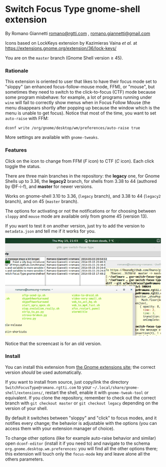 # Switch Focus Type gnome-shell extension

By Romano Giannetti <romano@rgtti.com> , <romano.giannetti@gmail.com>

Icons based on LockKeys extension by Kazimieras Vaina *et al.* at https://extensions.gnome.org/extension/36/lock-keys/

You are on the `master` branch (Gnome Shell version ≥ 45).

### Rationale

This extension is oriented to user that likes to have their focus
mode set to "sloppy" (an enhanced focus-follow-mouse mode, FFM), or "mouse", but sometimes
they need to switch to the click-to-focus (CTF) mode because some program
misbehave: for example, a lot of programs running under `wine` will fail
to correctly show menus when in Focus Follow Mouse (the menu disappears shortly
after popping up because the window which is the menu is unable to get focus).
Notice that most of the time, you want to set `auto-raise` with FFM:

    dconf write /org/gnome/desktop/wm/preferences/auto-raise true

More settings are available with `gnome-tweaks`.

### Features

Click on the icon to change from FFM (_F_ icon) to CTF (_C_ icon).
Each click toggle the status.

There are three main branches in the repository: the **legacy** one, for Gnome Shells up to 3.36, the **legacy2** branch, for shells from 3.38 to 44 (authored by @F-i-f), and **master** for newer versions.

Works on gnome-shell 3.10 to 3.36, (`legacy` branch), and 3.38 to 44 (`legacy2` branch), and on 45 (`master` branch).

The options for activating or not the notifications or for choosing between `sloppy` and `mouse` mode are available only from gnome 45 (version 13).

If you want to test it on another version,
just try to add the version to `metadata.json` and tell me if it works for you.

![Screencast](https://raw.githubusercontent.com/Rmano/gse-switch-focus-mode/master/screencast.gif)

Notice that the screencast is for an old version.

### Install

You can install this extension from [the Gnome extensions site](https://extensions.gnome.org/); the correct version *should* be used automatically.


If you want to install from source, just copy/link the directory `SwitchFocusType@romano.rgtti.com` to your
`~/.local/share/gnome-shell/extensions/`, restart the shell, enable it with
`gnome-tweak-tool` or equivalent. If you clone the repository, remember to check out the correct branch with `git checkout master` or `git checkout legacy` depending on the version of your shell.

By default it switches between "sloppy" and "click" to focus modes, and it notifies every change;
the behavior is adjustable with the options (you can access them with your extension manager of choice).

To change other options (like for example auto-raise behavior and similar)
open `dconf-editor`  (install it if you need to) and navigate to the schema
`org.gnome.desktop.wm.preferences`: you will find all the other
options there; this extension will touch only the `focus-mode` key and
leave alone all the others parameters.



